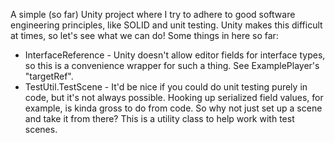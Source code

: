 A simple (so far) Unity project where I try to adhere to good software engineering principles, like SOLID and unit testing. Unity makes this difficult at times, so let's see what we can do! Some things in here so far:
- InterfaceReference - Unity doesn't allow editor fields for interface types, so this is a convenience wrapper for such a thing. See ExamplePlayer's "targetRef".
- TestUtil.TestScene - It'd be nice if you could do unit testing purely in code, but it's not always possible. Hooking up serialized field values, for example, is kinda gross to do from code. So why not just set up a scene and take it from there? This is a utility class to help work with test scenes.
